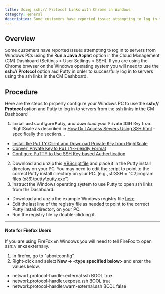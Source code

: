 ```yaml
---
title: Using ssh:// Protocol Links with Chrome on Windows
category: general
description: Some customers have reported issues attempting to log in to servers from Windows PCs using the Run a Java Applet option in the RightScale Cloud Management Dashboard.
---
```


## Overview

Some customers have reported issues attempting to log in to servers from Windows PCs using the **Run a Java Applet** option in the Cloud Management (CM) Dashboard (Settings > User Settings > SSH). If you are using the Chrome browser on the Windows operating system you will need to use the **ssh:// Protocol** option and Putty in order to successfully log in to servers using the ssh links in the CM Dashboard.

## Procedure

Here are the steps to properly configure your Windows PC to use the **ssh:// Protocol** option and Putty to log in to servers from the ssh links in the CM Dashboard.

1. Install and configure Putty, and download your Private SSH Key from RightScale as described in [How Do I Access Servers Using SSH.html](How_Do_I_Access_Servers_Using_SSH.html) - specifically the sections...
  * [Install the PuTTY Client and Download Private Key from RightScale](How_Do_I_Access_Servers_Using_SSH.html#install-putty)
  * [Convert Private Key to PuTTY-Friendly Format](How_Do_I_Access_Servers_Using_SSH.html#convert-key)
  * [Configure PuTTY to Use SSH Key-based Authentication](How_Do_I_Access_Servers_Using_SSH.html#putty-auth)
2. Download and unzip this <a href="ssh.vbs.zip" download>VBScript file</a> and place it in the Putty install directory on your PC. You may need to edit the script to point to the correct Putty install directory on your PC. (e.g., strSSH = "C:\program files
(x86)\putty\putty.exe")
3. Instruct the Windows operating system to use Putty to open ssh links from the Dashboard.
  * Download and unzip the example Windows registry file <a href="ssh.reg.zip" download>here</a>.
  * Edit the last line of the registry file as needed to point to the correct Putty install directory on your PC.
  * Run the registry file by double-clicking it.

* * *

#### Note for Firefox Users

If you are using FireFox on Windows you will need to tell FireFox to open ssh:// links externally.

1. In firefox, go to "about:config"
2. Right-click and select **New -> \<type specified below\>** and enter the values below.

* network.protocol-handler.external.ssh BOOL true
* network.protocol-handler.expose.ssh BOOL true
* network.protocol-handler.warn-external.ssh BOOL false
